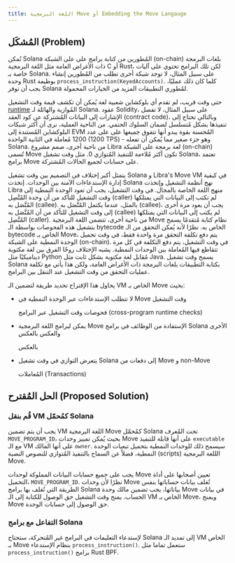 ```yaml
---
title: اللغة البرمجية Move أو Embedding the Move Langauge
---
```


## المُشكَل (Problem)

تُمكن Solana المُطورين من كتابة برامج على على الشبكة (on-chain) بلغات البرمجة ذات الأغراض العامة مثل اللغة البرمجية C أو Rust، لكن تلك البرامج تحتوي على آليات خاصة بـ Solana. على سبيل المثال، لا توجد شبكة أخرى تطلب من المُطورين إنشاء وحدة Rust بوظيفة `process_instruction(KeyedAccounts)`. كلما كان ذلك عمليًا، يجب أن توفر Solana لمُطوري التطبيقات المزيد من الخيارات المحمولة.

حتى وقت قريب، لم تقدم أي بلوكشاين شعبية لغة يُمكن أن تكشف قيمة وقت التشغيل [runtime](../validator/runtime.md) المُوازية والهائلة لـ Solana. عقود Solidity، على سبيل المثال، لا تفصل الإشارات إلى البيانات المُشتركة عن كود العقد (contract code)، وبالتالي تحتاج إلى تنفيذها بشكل مُتسلسل لضمان السلوك الحتمي. من الناحية العملية، نرى أن أكثر شبكات البلوكشاين المُستندة إلى EVM المُحسنة بقوة يبدو أنها تتفوق جميعها على على عدد 1200 مُعاملة في الثانية الواحدة (1200 TPS) - وهو جزء صغير مما يُمكن أن تفعله Solana. من ناحية أخرى، صمم مشروع Libra لغة برمجة على الشبكة (on-chain) تُسمى Move تكون أكثر مُلاءمة للتنفيذ المُتوازي 0. مثل وقت تشغيل Solana، تعتمد برامج Move على حسابات لجميع الحالات المُشتركة.

يتمثل أكبر إختلاف في التصميم بين وقت تشغيل Solana و Libra's Move VM في كيفية إدارة الإستدعاءات الآمنة بين الوحدات. إتخذت Solana نهج أنظمة التشغيل وإتخذت Libra منهج اللغة الخاصة بالمجال. في وقت التشغيل، يجب أن تعود الوحدة النمطية إلى وقت التشغيل للتأكد من أن وحدة المُتَّصِل (caller) لم تكتب إلى البيانات التي يمتلكها المُتَّصَل به (callee). بالمثل، عندما يكتمل المُتَّصَل به (callee)، يجب أن يعود مرة أخرى إلى وقت التشغيل للتأكد من أن المُتَّصَل به (callee) لم يكتب إلى البيانات التي يمتلكها المُتَّصِل (caller). من ناحية أخرى، تتضمن اللغة البرمجية Move نظام كتابة مُتقدمًا يسمح بتشغيل هذه الفحوصات بواسطة الـ bytecode الخاص به. نظرًا لأنه يُمكن التحقق من الـ bytecode الخاص بـ Move، يتم دفع تكلفة التحقق مرة واحدة فقط، في وقت تحميل الوحدة النمطية على الشبكة (on-chain). في وقت التشغيل، يتم دفع التكلفة في كل مرة تتقاطع فيها المُعاملة بين الوحدات النمطية. يشبه الإختلاف روحًا الفرق بين لغة مكتوبة ديناميكيًا مثل Python مُقابل لغة مكتوبة بشكل ثابت مثل Java. يسمح وقت تشغيل Solana بكتابة التطبيقات بلغات البرمجة ذات الأغراض العامة، ولكن هذا يأتي مع تكلفة عمليات التحقق من وقت التشغيل عند التنقل بين البرامج.

يحاول هذا الإقتراح تحديد طريقة لتضمين الـ VM الخاص بـ Move بحيث:

- لا تتطلب الإستدعاءات عبر الوحدة النمطية في Move وقت التشغيل

  فحوصات وقت التشغيل عبر البرامج (cross-program runtime checks)

- يمكن لبرامج اللغة البرمجية Move الإستفادة من الوظائف في برامج Solana الأخرى والعكس بالعكس

  بالعكس

- يتعرض التوازي في وقت تشغيل Solana إلى دفعات من Move و non-Move

  المُعاملات (Transactions)

## الحل المُقترح (Proposed Solution)

### قُم بنقل VM كمُحمّل Solana

يجب أن يتم تضمين VM اللغة البرمجية Move كمُحمّل Solana تحت المُعرف `MOVE_PROGRAM_ID`، بحيث يُمكن تمييز وحدات Move على أنها قابلة للتنفيذ `executable` مع الـ VM على أنها المالك `owner`. سيسمح ذلك للوحدات النمطية بتحميل تبعيات الوحدة النمطية، فضلاً عن السماح بالتنفيذ المُتوازي للنصوص النصية (scripts) الللغة البرمجية Move.

يجب على جميع حسابات البيانات المملوكة لوحدات Move تعيين أصحابها على أداة التحميل، `MOVE_PROGRAM_ID`. نظرًا لأن وحدات Move تُغلف بيانات حساباتها بنفس الطريقة التي تُغلف بها برامج Solana بياناتها، يجب تضمين مالك وحدة Move في بيانات الحساب. يمنح وقت التشغيل حق الوصول للكتابة إلى الـ VM الخاص بـ Move، ويمنح Move حق الوصول إلى حسابات الوحدة.

### التفاعل مع برامج Solana

لإستدعاء التعليمات في البرامج غير المُتحركة، ستحتاج Solana إلى تمديد الـ VM الخاص بـ Move بنظام الإستدعاء `process_instruction()`. ستعمل تماما مثل `process_instruction()` برامج Rust BPF.
